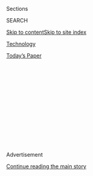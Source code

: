 <div id="app">

<div>

<div>

<div>

<div class="NYTAppHideMasthead css-1q2w90k e1suatyy0">

<div class="section css-ui9rw0 e1suatyy2">

<div class="css-eph4ug er09x8g0">

<div class="css-6n7j50">

</div>

<span class="css-1dv1kvn">Sections</span>

<div class="css-10488qs">

<span class="css-1dv1kvn">SEARCH</span>

</div>

[Skip to content](#site-content)[Skip to site
index](#site-index)

</div>

<div id="masthead-section-label" class="css-1wr3we4 eaxe0e00">

[Technology](https://www.nytimes3xbfgragh.onion/section/technology)

</div>

<div class="css-10698na e1huz5gh0">

</div>

</div>

<div id="masthead-bar-one" class="section hasLinks css-15hmgas e1csuq9d3">

<div class="css-uqyvli e1csuq9d0">

</div>

<div class="css-1uqjmks e1csuq9d1">

</div>

<div class="css-9e9ivx">

[](https://myaccount.nytimes3xbfgragh.onion/auth/login?response_type=cookie&client_id=vi)

</div>

<div class="css-1bvtpon e1csuq9d2">

[Today’s
Paper](https://www.nytimes3xbfgragh.onion/section/todayspaper)

</div>

</div>

</div>

</div>

<div data-aria-hidden="false">

<div id="site-content" data-role="main">

<div>

<div class="css-1aor85t" style="opacity:0.000000001;z-index:-1;visibility:hidden">

<div class="css-1hqnpie">

<div class="css-epjblv">

<span class="css-17xtcya">[Technology](/section/technology)</span><span class="css-x15j1o">|</span><span class="css-fwqvlz">When
Taming Big Tech Goes
Wrong</span>

</div>

<div class="css-k008qs">

<div class="css-1iwv8en">

<span class="css-18z7m18"></span>

<div>

</div>

</div>

<span class="css-1n6z4y">https://nyti.ms/2DcEm9A</span>

<div class="css-1705lsu">

<div class="css-4xjgmj">

<div class="css-4skfbu" data-role="toolbar" data-aria-label="Social Media Share buttons, Save button, and Comments Panel with current comment count" data-testid="share-tools">

  - 
  - 
  - 
  - 
    
    <div class="css-6n7j50">
    
    </div>

  - 

</div>

</div>

</div>

</div>

</div>

</div>

<div id="NYT_TOP_BANNER_REGION" class="css-13pd83m">

</div>

<div id="top-wrapper" class="css-1sy8kpn">

<div id="top-slug" class="css-l9onyx">

Advertisement

</div>

[Continue reading the main
story](#after-top)

<div class="ad top-wrapper" style="text-align:center;height:100%;display:block;min-height:250px">

<div id="top" class="place-ad" data-position="top" data-size-key="top">

</div>

</div>

<div id="after-top">

</div>

</div>

<div>

<div id="sponsor-wrapper" class="css-1hyfx7x">

<div id="sponsor-slug" class="css-19vbshk">

Supported by

</div>

[Continue reading the main
story](#after-sponsor)

<div id="sponsor" class="ad sponsor-wrapper" style="text-align:center;height:100%;display:block">

</div>

<div id="after-sponsor">

</div>

</div>

<div class="css-186x18t">

on tech

</div>

<div class="css-1vkm6nb ehdk2mb0">

# When Taming Big Tech Goes Wrong

</div>

What the United States can learn from Europe’s efforts to restrain
America’s tech
giants.

<div class="css-79elbk" data-testid="photoviewer-wrapper">

<div class="css-z3e15g" data-testid="photoviewer-wrapper-hidden">

</div>

<div class="css-1a48zt4 ehw59r15" data-testid="photoviewer-children">

![<span class="css-cnj6d5 e1z0qqy90" itemprop="copyrightHolder"><span class="css-1ly73wi e1tej78p0">Credit...</span><span><span>Ceylan
Maurer</span></span></span>](https://static01.graylady3jvrrxbe.onion/images/2020/08/04/business/04ontech/04ontech-articleLarge.jpg?quality=75&auto=webp&disable=upscale)

</div>

</div>

<div class="css-18e8msd">

<div class="css-vp77d3 epjyd6m0">

<div class="css-hus3qt ey68jwv0" data-aria-hidden="true">

[![Shira
Ovide](https://static01.graylady3jvrrxbe.onion/images/2020/03/18/reader-center/author-shira-ovide/author-shira-ovide-thumbLarge-v2.png
"Shira Ovide")](https://www.nytimes3xbfgragh.onion/by/shira-ovide)

</div>

<div class="css-1baulvz">

By [<span class="css-1baulvz last-byline" itemprop="name">Shira
Ovide</span>](https://www.nytimes3xbfgragh.onion/by/shira-ovide)

</div>

</div>

  - Aug. 4,
    2020

  - 
    
    <div class="css-4xjgmj">
    
    <div class="css-d8bdto" data-role="toolbar" data-aria-label="Social Media Share buttons, Save button, and Comments Panel with current comment count" data-testid="share-tools">
    
      - 
      - 
      - 
      - 
        
        <div class="css-6n7j50">
        
        </div>
    
      - 
    
    </div>
    
    </div>

</div>

</div>

<div class="section meteredContent css-1r7ky0e" name="articleBody" itemprop="articleBody">

<div class="css-1fanzo5 StoryBodyCompanionColumn">

<div class="css-53u6y8">

*This article is part of the On Tech newsletter. You can* [*sign up
here*](https://www.nytimes3xbfgragh.onion/newsletters/signup/OT) *to
receive it weekdays.*

What if the U.S. government tries to restrain the power of America’s
tech superstars, and it doesn’t work?

That’s essentially what has happened so far in Europe, where some
regulators and lawmakers have been ahead of the United States in putting
guardrails on Google, Amazon, Facebook and Apple.

I talked with my colleague [Adam
Satariano](https://www.nytimes3xbfgragh.onion/by/adam-satariano), who
writes about technology in Europe, about what happens when government
officials decide they want to do *something* about Big Tech, but
struggle to figure out what that something should be.

**Shira: What’s been Europe’s approach to the American tech
superpowers?**

**Adam:** Europe started doing antitrust investigations several years
ago. But the resulting lawsuits and regulation haven’t done much.

</div>

</div>

<div class="css-1fanzo5 StoryBodyCompanionColumn">

<div class="css-53u6y8">

Google is the best example. Investigations into allegations of
anti-competitive tactics took years. The European Union then
[fined](https://www.nytimes3xbfgragh.onion/2018/07/18/technology/google-eu-android-fine.html)
Google
[several](https://www.nytimes3xbfgragh.onion/2017/06/27/technology/eu-google-fine.html)
billion
[dollars](https://www.nytimes3xbfgragh.onion/2019/03/20/business/google-fine-advertising.html)
for breaking the law. But critics say that Google wasn’t forced to
change much, so this [did little to restore
competition](https://www.nytimes3xbfgragh.onion/2019/11/11/business/europe-technology-antitrust-regulation.html).

**What can American lawmakers and regulators learn from Europe’s
mistakes?**

Speed is crucial, otherwise regulators are fighting yesterday’s battles.

There was also a problem with enforcement. Europe passed a highly-touted
privacy law called General Data Protection Regulation, but it’s been [a
flop at limiting data
collection](https://www.nytimes3xbfgragh.onion/2020/04/27/technology/GDPR-privacy-law-europe.html)
by the biggest tech companies. Much of the policing of the law was left
to Ireland, which simply doesn’t have the resources to keep up.

**It sounds as if the lesson is that you can believe there’s a problem
with tech companies’ power, but it’s hard to craft an appropriate
response.**

Without a doubt. The authorities in Europe are [changing their tactics
now](https://www.nytimes3xbfgragh.onion/2020/07/30/technology/europe-new-phase-tech-amazon-apple-facebook-google.html).
They’re looking at rewriting laws to directly target the way big tech
companies do business: How they use data or box out rivals, and ways
they give their products preferential treatment.

</div>

</div>

<div class="css-1fanzo5 StoryBodyCompanionColumn">

<div class="css-53u6y8">

But after a few years covering this in Europe, I have become much more
suspect about these efforts at regulation. There’s a lot of potential
for unintended consequences.

**What have been the unintended consequences?**

A big one is the ripple effects of several countries, especially
Germany, making new rules against hate speech online. The worry is that
[gave cover to countries to enact censorship
laws](https://www.nytimes3xbfgragh.onion/2019/05/06/technology/europe-tech-censorship.html).
Turkey cited Germany’s hate speech law in enacting its new social media
restrictions. Another law, [known as the right to be
forgotten](https://www.nytimes3xbfgragh.onion/2019/09/23/technology/right-to-be-forgotten-law-europe.html),
has also raised concerns about limiting the availability of information
online.

**Does this mean we should be skeptical about any U.S. government action
against Big Tech?**

Maybe. But it’s still been interesting to watch this growing realization
among the authorities on both sides of the Atlantic about the size of
these companies and the influence they hold over their democratic
societies and how they operate, including their communication systems,
information flow and commerce.

You can sense this feeling that lawmakers think they must do something,
but aren’t quite sure what that is yet. The next 12 to 18 months are
going to be extraordinary.

*Hello, dear readers\! Several of you had asked about differences in how
the United States and Europe handle regulation of technology. This
conversation gets the ball rolling on that subject. Please keep the
questions coming. You can reach us at ontech@NYTimes.com.*

-----

## Twitter’s blunder is a symptom of our broken internet

Twitter is in hot water with the U.S. government. Let me explain why you
should be angry.

The Federal Trade Commission is [investigating
Twitter](https://www.nytimes3xbfgragh.onion/2020/08/03/technology/ftc-twitter-privacy-violations.html)
and may fine the company up to $250 million for using people’s phone
numbers in ways that users didn’t expect, my colleague Kate Conger
wrote.

</div>

</div>

<div class="css-1fanzo5 StoryBodyCompanionColumn">

<div class="css-53u6y8">

This stems from Twitter’s
[disclosure](https://help.twitter.com/en/information-and-ads) in October
that the phone number you might have listed as a [second form of account
verification](https://www.nytimes3xbfgragh.onion/2017/08/08/technology/personaltech/protecting-your-accounts-by-text-or-app.html)
— in addition to a password — might also have been used to target
advertisements at you. This is not good.

Phone numbers used for security purposes shouldn’t be repurposed for
Twitter to make money. Twitter said this was a mistake, but it hasn’t
said how long this practice had gone on or how it made this error.
(Facebook had [gotten in trouble for the same
thing](https://www.washingtonpost.com/technology/2019/07/23/facebook-deceived-users-about-way-it-used-phone-numbers-facial-recognition-ftc-allege-complaint/).)

There are two interrelated problems revealed by what might seem like
Twitter’s minor flub.

First is the problem of companies ignoring common sense. People who
enter a phone number to keep impostors out of their Twitter accounts do
not expect that number to be used to target ads. Period. Therefore,
companies should absolutely not do this.

Two, Twitter’s mistake is a symptom of the broader scourge of online
surveillance. Internet advertising [is an arms race waged with our
data](https://www.nytimes3xbfgragh.onion/2020/07/15/technology/just-collect-less-data-period.html),
and that leads to ever more intrusive harvesting and use of our
information.

This is not only a concern for tin-foil-hat privacy paranoiacs.
Companies like Facebook and Google have a big leg up over all other
companies that sell digital ads because they have more and better data
than anyone else. Every other company is tempted to play catch up by
resorting to increasingly creepy ways of collecting user data.

That might include Twitter, or apps we’ve never heard of [that gather
our location information and sell it without our knowledge to other
data-hungry
companies](https://www.nytimes3xbfgragh.onion/interactive/2018/12/10/business/location-data-privacy-apps.html).
All the tech problems are connected.

-----

</div>

</div>

<div class="css-1fanzo5 StoryBodyCompanionColumn">

<div class="css-53u6y8">

## Before we go …

  - **I suspect people will have** ***feelings*** **about this:** Stacey
    Steinberg, a children’s rights lawyer and photographer, says that
    parents sharing information, including photos, about their children
    online may unwittingly be providing fodder for bullying or child
    abuse. These risks have [made her think twice before she shares
    information](https://www.nytimes3xbfgragh.onion/2020/08/04/well/family/parents-social-media-privacy.html)
    about her kids on social media.

  - **Maybe this newsletter should just be memes?** On Instagram and
    other apps, news organizations and activists have captivated
    audiences’ attention by posting less text and more charts, graphics
    and other [easy-to-digest ways to convey news and
    information](https://www.axios.com/instagram-information-coronavirus-george-floyd-706d1ad3-9d6d-48d4-b085-3469a0d93b56.html),
    according to Axios. This is a pattern that younger people latched
    onto a long time ago: Quick-scan visuals like memes are [a great way
    to explain complicated
    things](https://www.nytimes3xbfgragh.onion/2019/12/24/style/finance-memes.html).

  - **The online forum that traces the internet’s past five years:**
    Wired has a [fascinating
    look](https://www.wired.com/story/the-hate-fueled-rise-of-rthe-donald-and-its-epic-takedown/)
    at a Reddit group about President Trump that became one of the most
    popular and divisive gatherings online. The article tells how this
    group’s story encapsulated the evolution of internet forums in
    molding or policing people’s personal interactions and beliefs.

### Hugs to this

Check out these [ethereal cuttlefish embryos bobbing around in their
eggs](https://vimeo.com/424875558). Yes, those tiny black dots are the
cuttlefish babies’ eyes. (Thank you to an On Tech reader, Dr. Julie
Drawbridge, for suggesting this video.)

-----

*We want to hear from you. Tell us what you think of this newsletter and
what else you’d like us to explore. You can reach us at*
[*ontech@NYTimes.com.*](mailto:ontech@NYTimes.com?subject=On%20Tech%20Feedback)
**

*If you don’t already get this newsletter in your inbox,* [*please sign
up here*](https://www.nytimes3xbfgragh.onion/newsletters/signup/OT)*.*

</div>

</div>

</div>

<div>

</div>

<div>

</div>

<div>

</div>

<div>

<div id="bottom-wrapper" class="css-1ede5it">

<div id="bottom-slug" class="css-l9onyx">

Advertisement

</div>

[Continue reading the main
story](#after-bottom)

<div id="bottom" class="ad bottom-wrapper" style="text-align:center;height:100%;display:block;min-height:90px">

</div>

<div id="after-bottom">

</div>

</div>

</div>

</div>

</div>

## Site Index

<div>

</div>

## Site Information Navigation

  - [© <span>2020</span> <span>The New York Times
    Company</span>](https://help.nytimes3xbfgragh.onion/hc/en-us/articles/115014792127-Copyright-notice)

<!-- end list -->

  - [NYTCo](https://www.nytco.com/)
  - [Contact
    Us](https://help.nytimes3xbfgragh.onion/hc/en-us/articles/115015385887-Contact-Us)
  - [Work with us](https://www.nytco.com/careers/)
  - [Advertise](https://nytmediakit.com/)
  - [T Brand Studio](http://www.tbrandstudio.com/)
  - [Your Ad
    Choices](https://www.nytimes3xbfgragh.onion/privacy/cookie-policy#how-do-i-manage-trackers)
  - [Privacy](https://www.nytimes3xbfgragh.onion/privacy)
  - [Terms of
    Service](https://help.nytimes3xbfgragh.onion/hc/en-us/articles/115014893428-Terms-of-service)
  - [Terms of
    Sale](https://help.nytimes3xbfgragh.onion/hc/en-us/articles/115014893968-Terms-of-sale)
  - [Site
    Map](https://spiderbites.nytimes3xbfgragh.onion)
  - [Help](https://help.nytimes3xbfgragh.onion/hc/en-us)
  - [Subscriptions](https://www.nytimes3xbfgragh.onion/subscription?campaignId=37WXW)

</div>

</div>

</div>

</div>
